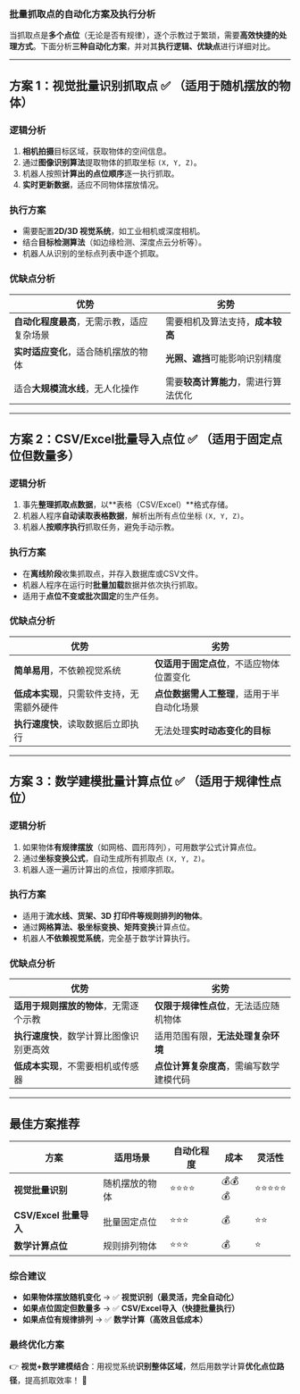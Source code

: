 ### **批量抓取点的自动化方案及执行分析**  

当抓取点是**多个点位**（无论是否有规律），逐个示教过于繁琐，需要**高效快捷的处理方式**。下面分析**三种自动化方案**，并对其**执行逻辑、优缺点**进行详细对比。  

---

## **方案 1：视觉批量识别抓取点** ✅ **（适用于随机摆放的物体）**  

### **逻辑分析**  
1. **相机拍摄**目标区域，获取物体的空间信息。  
2. 通过**图像识别算法**提取物体的抓取坐标 `(X, Y, Z)`。  
3. 机器人按照**计算出的点位顺序**逐一执行抓取。  
4. **实时更新数据**，适应不同物体摆放情况。  

### **执行方案**  
- 需要配置**2D/3D 视觉系统**，如工业相机或深度相机。  
- 结合**目标检测算法**（如边缘检测、深度点云分析等）。  
- 机器人从识别的坐标点列表中逐个抓取。  

### **优缺点分析**  
| **优势** | **劣势** |
|------|------|
| **自动化程度最高**，无需示教，适应复杂场景 | 需要相机及算法支持，**成本较高** |
| **实时适应变化**，适合随机摆放的物体 | **光照、遮挡**可能影响识别精度 |
| 适合**大规模流水线**，无人化操作 | 需要**较高计算能力**，需进行算法优化 |

---

## **方案 2：CSV/Excel批量导入点位** ✅ **（适用于固定点位但数量多）**  

### **逻辑分析**  
1. 事先**整理抓取点数据**，以**表格（CSV/Excel）**格式存储。  
2. 机器人程序**自动读取表格数据**，解析出所有点位坐标 `(X, Y, Z)`。  
3. 机器人**按顺序执行**抓取任务，避免手动示教。  

### **执行方案**  
- 在**离线阶段**收集抓取点，并存入数据库或CSV文件。  
- 机器人程序在运行时**批量加载**数据并依次执行抓取。  
- 适用于**点位不变或批次固定**的生产任务。  

### **优缺点分析**  
| **优势** | **劣势** |
|------|------|
| **简单易用**，不依赖视觉系统 | **仅适用于固定点位**，不适应物体位置变化 |
| **低成本实现**，只需软件支持，无需额外硬件 | **点位数据需人工整理**，适用于半自动化场景 |
| **执行速度快**，读取数据后立即执行 | 无法处理**实时动态变化的目标** |

---

## **方案 3：数学建模批量计算点位** ✅ **（适用于规律性点位）**  

### **逻辑分析**  
1. 如果物体**有规律摆放**（如网格、圆形阵列），可用数学公式计算点位。  
2. 通过**坐标变换公式**，自动生成所有抓取点 `(X, Y, Z)`。  
3. 机器人逐一遍历计算出的点位，按顺序抓取。  

### **执行方案**  
- 适用于**流水线、货架、3D 打印件等规则排列的物体**。  
- 通过**网格算法、极坐标变换、矩阵变换**计算点位。  
- 机器人**不依赖视觉系统**，完全基于数学计算执行。  

### **优缺点分析**  
| **优势** | **劣势** |
|------|------|
| **适用于规则摆放的物体**，无需逐个示教 | **仅限于规律性点位**，无法适应随机物体 |
| **执行速度快**，数学计算比图像识别更高效 | 适用范围有限，**无法处理复杂环境** |
| **低成本实现**，不需要相机或传感器 | **点位计算复杂度高**，需编写数学建模代码 |

---

## **最佳方案推荐**  

| **方案** | **适用场景** | **自动化程度** | **成本** | **灵活性** |
|------|------|------|------|------|
| **视觉批量识别** | 随机摆放的物体 | ⭐⭐⭐⭐ | 💰💰💰 | ⭐⭐⭐⭐⭐ |
| **CSV/Excel 批量导入** | 批量固定点位 | ⭐⭐⭐ | 💰 | ⭐⭐ |
| **数学计算点位** | 规则排列物体 | ⭐⭐⭐ | 💰 | ⭐ |

### **综合建议**  
- **如果物体摆放随机变化** → ✅ **视觉识别（最灵活，完全自动化）**  
- **如果点位固定但数量多** → ✅ **CSV/Excel导入（快捷批量执行）**  
- **如果点位有规律排列** → ✅ **数学计算（高效且低成本）**  

### **最终优化方案**  
👉 **视觉+数学建模结合**：用视觉系统**识别整体区域**，然后用数学计算**优化点位路径**，提高抓取效率！ 🚀
